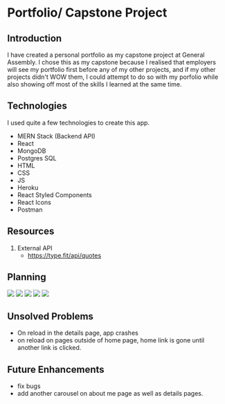 # Portfolio/ Capstone Project

## Introduction
I have created a personal portfolio as my capstone project at General Assembly.
I chose this as my capstone because I realised that employers will see my portfolio first before any of my other projects, and if my other projects didn't WOW them, I could attempt to do so with my porfolio while also showing
off most of the skills I learned at the same time.

## Technologies
I used quite a few technologies to create this app.
- MERN Stack (Backend API)
- React
- MongoDB
- Postgres SQL
- HTML
- CSS
- JS
- Heroku
- React Styled Components
- React Icons
- Postman

## Resources
1. External API
    - https://type.fit/api/quotes

## Planning
<img src="https://i.imgur.com/YLFdA4b.png" />
<img src="https://i.imgur.com/hBtOGdn.png" />
<img src="https://i.imgur.com/rXfniKY.png" />
<img src="https://i.imgur.com/WTSohfb.png" />
<img src="https://i.imgur.com/qOMCs99.png" />

## Unsolved Problems
- On reload in the details page, app crashes
- on reload on pages outside of home page, home link is gone
    until another link is clicked.

## Future Enhancements
- fix bugs
- add another carousel on about me page as well as details pages.